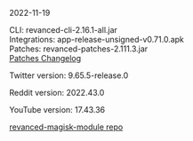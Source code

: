 2022-11-19
  
CLI: revanced-cli-2.16.1-all.jar  
Integrations: app-release-unsigned-v0.71.0.apk  
Patches: revanced-patches-2.111.3.jar  
[Patches Changelog](https://github.com/revanced/revanced-patches/releases/tag/v2.111.3)  

Twitter version: 9.65.5-release.0  

Reddit version: 2022.43.0  

YouTube version: 17.43.36  

[revanced-magisk-module repo](https://github.com/j-hc/revanced-magisk-module)
